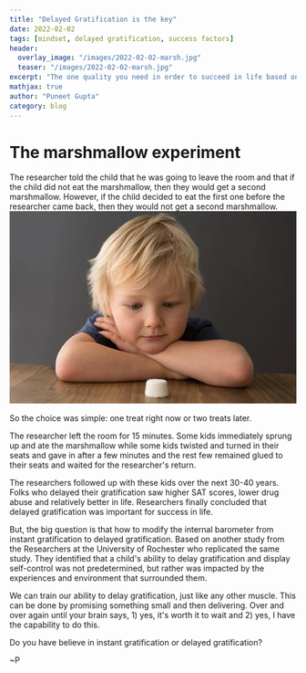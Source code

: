 ```yaml
---
title: "Delayed Gratification is the key"
date: 2022-02-02
tags: [mindset, delayed gratification, success factors]
header:
  overlay_image: "/images/2022-02-02-marsh.jpg"
  teaser: "/images/2022-02-02-marsh.jpg"
excerpt: "The one quality you need in order to succeed in life based on science"
mathjax: true
author: "Puneet Gupta"
category: blog
---
```


# The marshmallow experiment

The researcher told the child that he was going to leave the room and that if the child did not eat the marshmallow, then they would get a second marshmallow. However, if the child decided to eat the first one before the researcher came back, then they would not get a second marshmallow.
![Marshmallow Experiment](/images/2022-02-02-marshmallow-test.jpg "marshmallow test")

So the choice was simple: one treat right now or two treats later.

The researcher left the room for 15 minutes. Some kids immediately sprung up and ate the marshmallow while some kids twisted and turned in their seats and gave in after a few minutes and the rest few remained glued to their seats and waited for the researcher's return.

The researchers followed up with these kids over the next 30-40 years. Folks who delayed their gratification saw higher SAT scores, lower drug abuse and relatively better in life. Researchers finally concluded that delayed gratification was important for success in life.

But, the big question is that how to modify the internal barometer from instant gratification to delayed gratification. Based on another study from the Researchers at the University of Rochester who replicated the same study. They identified that a child's ability to delay gratification and display self-control was not predetermined, but rather was impacted by the experiences and environment that surrounded them.

We can train our ability to delay gratification, just like any other muscle. This can be done by promising something small and then delivering. Over and over again until your brain says, 1) yes, it's worth it to wait and 2) yes, I have the capability to do this.

Do you have believe in instant gratification or delayed gratification?

~P
